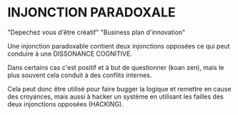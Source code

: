 # INJONCTION PARADOXALE

"Depechez vous d'être créatif"
"Business plan d'innovation"

Une injonction paradoxable contient deux injonctions opposées ce qui peut conduire à une DISSONANCE COGNITIVE. 

Dans certains cas c'est positif et à but de questionner (koan zen), mais le plus souvent cela conduit à des conflits internes.

Cela peut donc être utilisé pour faire bugger la logique et remettre en cause des croyances, mais aussi à hacker un système en utilisant les failles des deux injonctions opposées (HACKING).
